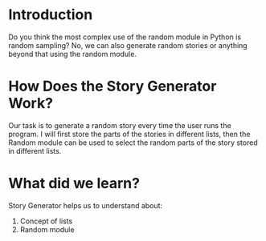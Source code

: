 # Introduction
Do you think the most complex use of the random module in Python is random sampling? No, we can also generate random stories or anything beyond that using the random module.

# How Does the Story Generator Work?
Our task is to generate a random story every time the user runs the program. I will first store the parts of the stories in different lists, then the Random module can be used to select the random parts of the story stored in different lists.

# What did we learn?
Story Generator helps us to understand about:

1. Concept of lists
2. Random module
